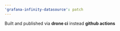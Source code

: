 ```yaml
---
'grafana-infinity-datasource': patch
---
```


Built and published via **drone ci** instead **github actions**
